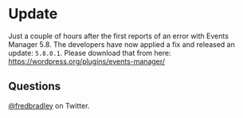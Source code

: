 # Update
Just a couple of hours after the first reports of an error with Events Manager 5.8. The developers have now applied a fix and released an update: `5.8.0.1`. Please download that from here: https://wordpress.org/plugins/events-manager/

## Questions
[@fredbradley](https://twitter.com/fredbradley) on Twitter.



